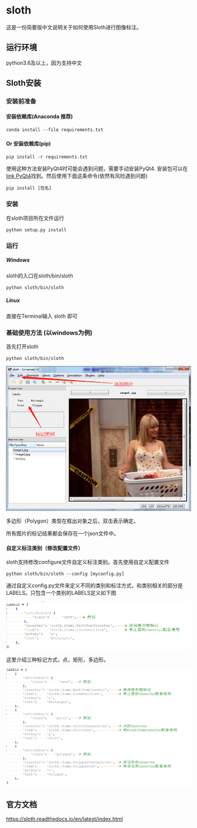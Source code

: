 sloth
=====

这是一份简要版中文说明关于如何使用Sloth进行图像标注。 

## 运行环境
python3.6及以上，因为支持中文

## Sloth安装

### 安装前准备
#### 安装依赖库(Anaconda 推荐)
    conda install --file requirements.txt
    
#### Or 安装依赖库(pip)
    pip install -r requirements.txt
使用这种方法安装PyQt4时可能会遇到问题，需要手动安装PyQt4. 安装包可以在[link PyQt4](https://www.lfd.uci.edu/~gohlke/pythonlibs/#pyqt4)找到。然后使用下面这条命令(依然有风险遇到问题)  
  
    pip install [包名]
    
### 安装
在sloth项目所在文件运行
  
    python setup.py install    

### 运行

##### Windows
sloth的入口在sloth/bin/sloth  

    python sloth/bin/sloth 

##### Linux
直接在Terminal输入 sloth 即可

### 基础使用方法 (以windows为例)
首先打开sloth
    
    python sloth/bin/sloth
    
![image.png](./assets/screen.png)

多边形（Polygon）类型在框出对象之后，双击表示确定。

所有图片的标记结果都会保存在一个json文件中。

#### 自定义标注类别（修改配置文件）
sloth支持修改configure文件自定义标注类别。首先使用自定义配置文件

    python sloth/bin/sloth --config [myconfig.py]   

通过自定义config.py文件来定义不同的类别和标注方式，和类别相关的部分是LABELS。只包含一个类别的LABELS定义如下图

![image1.png](./assets/single_Label.png)

这里介绍三种标记方式，点，矩形，多边形。  
  
![image2.png](./assets/3_labels.png)

## 官方文档
https://sloth.readthedocs.io/en/latest/index.html

